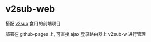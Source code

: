 # v2sub-web

搭配 [v2sub](https://github.com/Ericwyn/v2sub) 食用的前端项目

部署在 github-pages 上, 可直接 ajax 登录路由器上 v2sub-w 进行管理